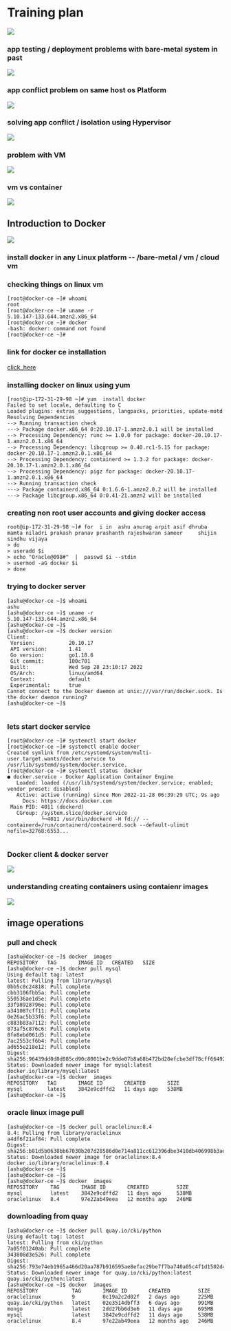 # Training plan 

<img src="plan.png">

### app testing / deployment problems with bare-metal system in past 

<img src="bare.png">

### app conflict problem on same host os Platform 

<img src="appc.png">

### solving app conflict / isolation using Hypervisor 

<img src="hy.png">

### problem with VM 

<img src="vmprob.png">

### vm vs container 

<img src="crevsvm.png">

## Introduction to Docker 

<img src="docker.png">

### install docker in any Linux platform -- /bare-metal / vm / cloud vm 

### checking things on linux vm 

```
[root@docker-ce ~]# whoami
root
[root@docker-ce ~]# uname -r
5.10.147-133.644.amzn2.x86_64
[root@docker-ce ~]# docker 
-bash: docker: command not found
[root@docker-ce ~]# 

```

### link for docker ce installation 

[click_here](https://docs.docker.com/engine/install/)

### installing docker on linux using yum 

```
[root@ip-172-31-29-98 ~]# yum  install docker 
Failed to set locale, defaulting to C
Loaded plugins: extras_suggestions, langpacks, priorities, update-motd
Resolving Dependencies
--> Running transaction check
---> Package docker.x86_64 0:20.10.17-1.amzn2.0.1 will be installed
--> Processing Dependency: runc >= 1.0.0 for package: docker-20.10.17-1.amzn2.0.1.x86_64
--> Processing Dependency: libcgroup >= 0.40.rc1-5.15 for package: docker-20.10.17-1.amzn2.0.1.x86_64
--> Processing Dependency: containerd >= 1.3.2 for package: docker-20.10.17-1.amzn2.0.1.x86_64
--> Processing Dependency: pigz for package: docker-20.10.17-1.amzn2.0.1.x86_64
--> Running transaction check
---> Package containerd.x86_64 0:1.6.6-1.amzn2.0.2 will be installed
---> Package libcgroup.x86_64 0:0.41-21.amzn2 will be installed

```

### creating non root user accounts and giving docker access 

```
root@ip-172-31-29-98 ~]# for  i in  ashu anurag arpit asif dhruba mamta niladri prakash pranav prashanth rajeshwaran sameer     shijin sindhu vijaya 
> do
> useradd $i
> echo "Oracle@098#"  |  passwd $i --stdin 
> usermod -aG docker $i
> done 
```

### trying to docker server 

```
[ashu@docker-ce ~]$ whoami
ashu
[ashu@docker-ce ~]$ uname -r
5.10.147-133.644.amzn2.x86_64
[ashu@docker-ce ~]$ 
[ashu@docker-ce ~]$ docker version 
Client:
 Version:           20.10.17
 API version:       1.41
 Go version:        go1.18.6
 Git commit:        100c701
 Built:             Wed Sep 28 23:10:17 2022
 OS/Arch:           linux/amd64
 Context:           default
 Experimental:      true
Cannot connect to the Docker daemon at unix:///var/run/docker.sock. Is the docker daemon running?
[ashu@docker-ce ~]$ 


```

### lets start docker service 

```
[root@docker-ce ~]# systemctl start docker 
[root@docker-ce ~]# systemctl enable docker 
Created symlink from /etc/systemd/system/multi-user.target.wants/docker.service to /usr/lib/systemd/system/docker.service.
[root@docker-ce ~]# systemctl status  docker 
● docker.service - Docker Application Container Engine
   Loaded: loaded (/usr/lib/systemd/system/docker.service; enabled; vendor preset: disabled)
   Active: active (running) since Mon 2022-11-28 06:39:29 UTC; 9s ago
     Docs: https://docs.docker.com
 Main PID: 4011 (dockerd)
   CGroup: /system.slice/docker.service
           └─4011 /usr/bin/dockerd -H fd:// --containerd=/run/containerd/containerd.sock --default-ulimit nofile=32768:6553...


```

### Docker client & docker server 

<img src="clis.png">

### understanding creating containers  using contaienr images 

<img src="c1.png">

## image operations 

### pull and check 

```
[ashu@docker-ce ~]$ docker  images
REPOSITORY   TAG       IMAGE ID   CREATED   SIZE
[ashu@docker-ce ~]$ docker pull mysql 
Using default tag: latest
latest: Pulling from library/mysql
0bb5c0c24818: Pull complete 
cbb3106fbb5a: Pull complete 
550536ae1d5e: Pull complete 
33f98928796e: Pull complete 
a341087cff11: Pull complete 
0e26ac5b33f6: Pull complete 
c883b83a7112: Pull complete 
873af5c876c6: Pull complete 
8fe8ebd061d5: Pull complete 
7ac2553cf6b4: Pull complete 
ad655e218e12: Pull complete 
Digest: sha256:96439dd0d8d085cd90c8001be2c9dde07b8a68b472bd20efcbe3df78cff66492
Status: Downloaded newer image for mysql:latest
docker.io/library/mysql:latest
[ashu@docker-ce ~]$ docker  images
REPOSITORY   TAG       IMAGE ID       CREATED       SIZE
mysql        latest    3842e9cdffd2   11 days ago   538MB
[ashu@docker-ce ~]$ 

```

### oracle linux image pull 

```
[ashu@docker-ce ~]$ docker pull oraclelinux:8.4 
8.4: Pulling from library/oraclelinux
a4df6f21af84: Pull complete 
Digest: sha256:b81d5b0638bb67030b207d28586d0e714a811cc612396dbe3410db406998b3ad
Status: Downloaded newer image for oraclelinux:8.4
docker.io/library/oraclelinux:8.4
[ashu@docker-ce ~]$ 
[ashu@docker-ce ~]$ 
[ashu@docker-ce ~]$ docker  images
REPOSITORY    TAG       IMAGE ID       CREATED         SIZE
mysql         latest    3842e9cdffd2   11 days ago     538MB
oraclelinux   8.4       97e22ab49eea   12 months ago   246MB
```

### downloading from quay 

```
[ashu@docker-ce ~]$ docker pull quay.io/cki/python
Using default tag: latest
latest: Pulling from cki/python
7a05f01240ab: Pull complete 
343808d3e526: Pull complete 
Digest: sha256:793e74eb1965a466d20aa787b916595ae8efac29be7f7ba740a05c4f1d1502d4
Status: Downloaded newer image for quay.io/cki/python:latest
quay.io/cki/python:latest
[ashu@docker-ce ~]$ docker  images
REPOSITORY           TAG       IMAGE ID       CREATED         SIZE
oraclelinux          9         0c19a2c2d02f   2 days ago      225MB
quay.io/cki/python   latest    02e3514dbff3   6 days ago      991MB
mongo                latest    2dd27bb6d3e6   11 days ago     695MB
mysql                latest    3842e9cdffd2   11 days ago     538MB
oraclelinux          8.4       97e22ab49eea   12 months ago   246MB
```

